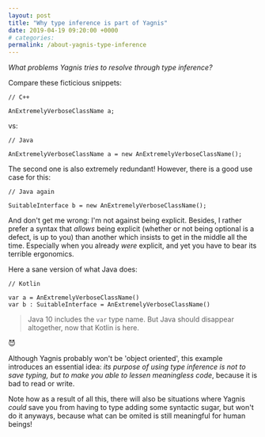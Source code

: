 ```yaml
---
layout: post
title: "Why type inference is part of Yagnis"
date: 2019-04-19 09:20:00 +0000
# categories:
permalink: /about-yagnis-type-inference
---
```


_What problems Yagnis tries to resolve through type inference?_ 

Compare these ficticious snippets:

```
// C++

AnExtremelyVerboseClassName a;
```

vs:

```
// Java

AnExtremelyVerboseClassName a = new AnExtremelyVerboseClassName();
```

The second one is also extremely redundant! However, there is a good use case for this:

```
// Java again

SuitableInterface b = new AnExtremelyVerboseClassName();
```

And don't get me wrong: I'm not against being explicit. Besides, I rather prefer a syntax that _allows_ being explicit (whether or not being optional is a defect, is up to you) than another which insists to get in the middle all the time. Especially when you already _were_ explicit, and yet you have to bear its terrible ergonomics.

Here a sane version of what Java does:

```
// Kotlin

var a = AnExtremelyVerboseClassName()
var b : SuitableInterface = AnExtremelyVerboseClassName()
```

> Java 10 includes the `var` type name. But Java should disappear altogether, now that Kotlin is here.

😈

Although Yagnis probably won't be 'object oriented', this example introduces an essential idea: _its purpose of using type inference is not to save typing, but to make you able to lessen meaningless code_, because it is bad to read or write.

Note how as a result of all this, there will also be situations where Yagnis _could_ save you from having to type adding some syntactic sugar, but won't do it anyways, because what can be omited is still meaningful for human beings!

